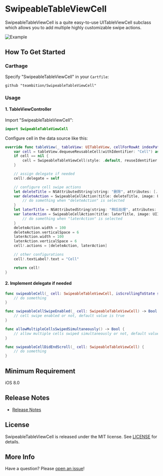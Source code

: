 # SwipeableTableViewCell
SwipeableTableViewCell is a quite easy-to-use UITableViewCell subclass which allows you to add multiple highly customizable swipe actions.

![Example](Gif/SwipeableTableViewCellExample.gif "SwipeableTableViewCellExample")

## How To Get Started
### Carthage
Specify "SwipeableTableViewCell" in your ```Cartfile```:
```ogdl 
github "teambition/SwipeableTableViewCell"
```

### Usage
#### 1. TableViewController
Import "SwipeableTableViewCell":
```swift
import SwipeableTableViewCell
```
Configure cell in the data source like this:
```swift
override func tableView(_ tableView: UITableView, cellForRowAt indexPath: IndexPath) -> UITableViewCell {
    var cell = tableView.dequeueReusableCell(withIdentifier: "Cell") as? SwipeableTableViewCell
    if cell == nil {
        cell = SwipeableTableViewCell(style: .default, reuseIdentifier: "Cell")
    }

    // assign delegate if needed
    cell!.delegate = self

    // configure cell swipe actions
    let deleteTitle = NSAttributedString(string: "删除", attributes: [.foregroundColor: UIColor.white, .font: UIFont.systemFont(ofSize: 15)])
    var deleteAction = SwipeableCellAction(title: deleteTitle, image: UIImage(named: "delete-icon"), backgroundColor: UIColor.red) { _ in
        // do something when "deleteAction" is selected
    }
    let laterTitle = NSAttributedString(string: "稍后处理", attributes: [.foregroundColor: UIColor.white, .font: UIFont.systemFont(ofSize: 15)])
    var laterAction = SwipeableCellAction(title: laterTitle, image: UIImage(named: "later-icon"), backgroundColor: UIColor.blue) { _ in
        // do something when "laterAction" is selected
    }
    deleteAction.width = 100
    deleteAction.verticalSpace = 6
    laterAction.width = 100
    laterAction.verticalSpace = 6
    cell!.actions = [deleteAction, laterAction]

    // other configurations
    cell!.textLabel?.text = "Cell"

    return cell!
}
```

#### 2.  Implement delegate if needed
```swift
func swipeableCell(_ cell: SwipeableTableViewCell, isScrollingToState state: SwipeableCellState) {
    // do something
}

func swipeableCellSwipeEnabled(_ cell: SwipeableTableViewCell) -> Bool {
    // cell swipe enabled or not, default value is true
}

func allowMultipleCellsSwipedSimultaneously() -> Bool {
    // allow multiple cells swiped simultaneously or not, default value is false
}

func swipeableCellDidEndScroll(_ cell: SwipeableTableViewCell) {
    // do something
}
```

## Minimum Requirement
iOS 8.0

## Release Notes
* [Release Notes](https://github.com/teambition/SwipeableTableViewCell/releases)

## License
SwipeableTableViewCell is released under the MIT license. See [LICENSE](https://github.com/teambition/SwipeableTableViewCell/blob/master/LICENSE.md) for details.

## More Info
Have a question? Please [open an issue](https://github.com/teambition/SwipeableTableViewCell/issues/new)!

